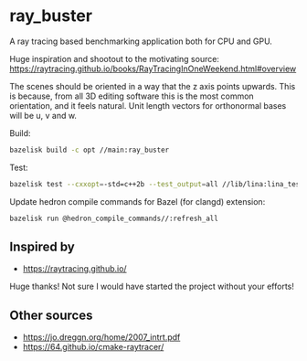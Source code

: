 # ray_buster

A ray tracing based benchmarking application both for CPU and GPU.

Huge inspiration and shootout to the motivating source: <https://raytracing.github.io/books/RayTracingInOneWeekend.html#overview>

The scenes should be oriented in a way that the z axis points upwards. This is because, from all 3D editing software this is the most
common orientation, and it feels natural.
Unit length vectors for orthonormal bases will be u, v and w.

Build:

```bash
bazelisk build -c opt //main:ray_buster
```

Test:

```bash
bazelisk test --cxxopt=-std=c++2b --test_output=all //lib/lina:lina_test
```

Update hedron compile commands for Bazel (for clangd) extension:

```bash
bazelisk run @hedron_compile_commands//:refresh_all
```

## Inspired by

- <https://raytracing.github.io/>

Huge thanks! Not sure I would have started the project without your efforts!

## Other sources

- <https://jo.dreggn.org/home/2007_intrt.pdf>
- <https://64.github.io/cmake-raytracer/>
